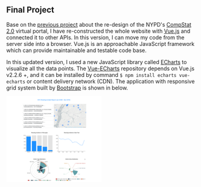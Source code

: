 ## Final Project
Base on the [previous project](https://github.com/yujunmjiang/WebAdvanced_Spring2020_jiany023/tree/master/week8_hw) about the re-design of the NYPD's [CompStat 2.0](https://compstat.nypdonline.org/2e5c3f4b-85c1-4635-83c6-22b27fe7c75c/view/89) virtual portal, I have re-constructed the whole website with [Vue.js](https://vuejs.org/) and connected it to other APIs. In this version, I can move my code from the server side into a browser. Vue.js is an approachable JavaScript framework which can provide maintainable and testable code base.

In this updated version, I used a new JavaScript library called [ECharts](https://echarts.apache.org/en/index.html) to visualize all the data points. The [Vue-ECharts](https://github.com/ecomfe/vue-echarts/blob/master/README.md) repository depends on Vue.js v2.2.6 +, and it can be installed by command `$ npm install echarts vue-echarts` or content delivery network (CDN). The application with responsive grid system built by [Bootstrap](https://getbootstrap.com/) is shown in below.

<img src="https://github.com/yujunmjiang/WebAdvanced_Spring2020_jiany023/blob/master/week15_final/screencapture-localhost-8080-2020-05-06-21_37_11.png" width="50%"/>
